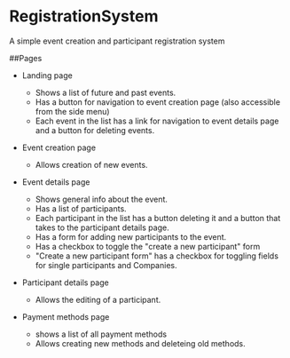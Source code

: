# RegistrationSystem
A simple event creation and participant registration system

##Pages
- Landing page
  - Shows a list of future and past events.
  - Has a button for navigation to event creation page (also accessible from the side menu)
  - Each event in the list has a link for navigation to event details page and a button for deleting events.
  
- Event creation page
  - Allows creation of new events.
  
- Event details page
  - Shows general info about the event.
  - Has a list of participants.
  - Each participant in the list has a button deleting it and a button that takes to the participant details page.
  - Has a form for adding new participants to the event. 
  - Has a checkbox to toggle the "create a new participant" form
  - "Create a new participant form" has a checkbox for toggling fields for single participants and Companies.
  
- Participant details page
  - Allows the editing of a participant.
  
- Payment methods page
  - shows a list of all payment methods
  - Allows creating new methods and deleteing old methods.
